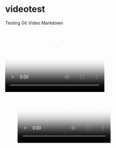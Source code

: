 # videotest
Testing Git Video Markdown


<video src="vlc-record-2019-08-11-07h08m29s-tedx.mp4-.mp4" poster="sinek.PNG" width="320" height="200" controls preload></video>


<!-- blank line -->
<figure class="video_container">
  <video controls="true" allowfullscreen="true" poster="sinek.PNG">
    <source src="test.mp4" type="video/mp4">
    <!--<source src="path/to/video.ogg" type="video/ogg">
    <source src="path/to/video.webm" type="video/webm">-->
  </video>
</figure>
<!-- blank line -->
